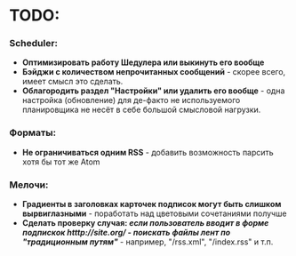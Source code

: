 # TODO:
### Scheduler:
- **Оптимизировать работу Шедулера или выкинуть его вообще**
- **Бэйджи с количеством непрочитанных сообщений** - скорее всего, имеет смысл это сделать.
- **Облагородить раздел "Настройки" или удалить его вообще** - одна настройка (обновление) для де-факто не используемого планировщика не несёт в себе большой смысловой нагрузки.

### Форматы:
- **Не ограничиваться одним RSS** - добавить возможность парсить хотя бы тот же Atom

### Мелочи:
- **Градиенты в заголовках карточек подписок могут быть слишком вырвиглазными** - поработать над цветовыми сочетаниями получше
- **Сделать проверку случая: *если пользователь вводит в форме подпискок htttp://site.org/ - поискать файлы лент по "традиционным путям"*** - например, "/rss.xml", "/index.rss" и т.п.